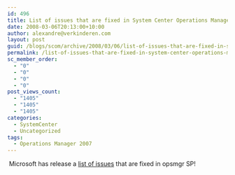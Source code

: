 ```yaml
---
id: 496
title: List of issues that are fixed in System Center Operations Manager 2007 Service Pack 1
date: 2008-03-06T20:13:00+10:00
author: alexandre@verkinderen.com
layout: post
guid: /blogs/scom/archive/2008/03/06/list-of-issues-that-are-fixed-in-system-center-operations-manager-2007-service-pack-1.aspx
permalink: /list-of-issues-that-are-fixed-in-system-center-operations-manager-2007-service-pack-1/
sc_member_order:
  - "0"
  - "0"
  - "0"
  - "0"
post_views_count:
  - "1405"
  - "1405"
  - "1405"
categories:
  - SystemCenter
  - Uncategorized
tags:
  - Operations Manager 2007
---
```

&nbsp;Microsoft has release a [list of issues](http://support.microsoft.com/?id=944443) that are fixed in opsmgr SP!

&nbsp;